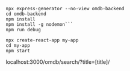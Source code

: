 ```
npx express-generator --no-view omdb-backend
cd omdb-backend
npm install
npm install -g nodemon```
npm run debug
```

```
npx create-react-app my-app
cd my-app
npm start
```

localhost:3000/omdb/search/?title=[title]/
